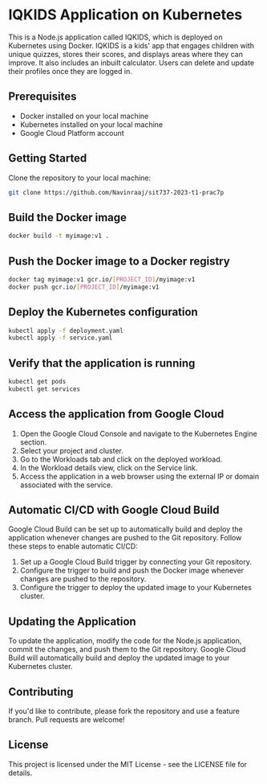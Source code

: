 # IQKIDS Application on Kubernetes

This is a Node.js application called IQKIDS, which is deployed on Kubernetes using Docker. IQKIDS is a kids' app that engages children with unique quizzes, stores their scores, and displays areas where they can improve. It also includes an inbuilt calculator. Users can delete and update their profiles once they are logged in.

## Prerequisites

- Docker installed on your local machine
- Kubernetes installed on your local machine
- Google Cloud Platform account

## Getting Started

Clone the repository to your local machine:

```bash
git clone https://github.com/Navinraaj/sit737-2023-t1-prac7p
```

## Build the Docker image

```bash
docker build -t myimage:v1 .
```

## Push the Docker image to a Docker registry

```bash
docker tag myimage:v1 gcr.io/[PROJECT_ID]/myimage:v1
docker push gcr.io/[PROJECT_ID]/myimage:v1
```

## Deploy the Kubernetes configuration

```bash
kubectl apply -f deployment.yaml
kubectl apply -f service.yaml
```

## Verify that the application is running

```bash
kubectl get pods
kubectl get services
```

## Access the application from Google Cloud

1. Open the Google Cloud Console and navigate to the Kubernetes Engine section.
2. Select your project and cluster.
3. Go to the Workloads tab and click on the deployed workload.
4. In the Workload details view, click on the Service link.
5. Access the application in a web browser using the external IP or domain associated with the service.

## Automatic CI/CD with Google Cloud Build

Google Cloud Build can be set up to automatically build and deploy the application whenever changes are pushed to the Git repository. Follow these steps to enable automatic CI/CD:

1. Set up a Google Cloud Build trigger by connecting your Git repository.
2. Configure the trigger to build and push the Docker image whenever changes are pushed to the repository.
3. Configure the trigger to deploy the updated image to your Kubernetes cluster.

## Updating the Application

To update the application, modify the code for the Node.js application, commit the changes, and push them to the Git repository. Google Cloud Build will automatically build and deploy the updated image to your Kubernetes cluster.

## Contributing

If you'd like to contribute, please fork the repository and use a feature branch. Pull requests are welcome!

## License

This project is licensed under the MIT License - see the LICENSE file for details.
